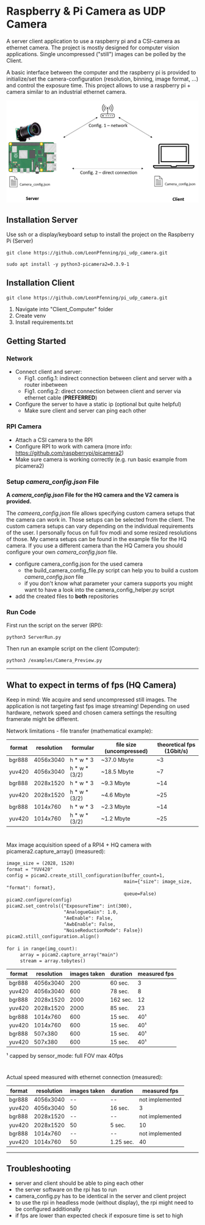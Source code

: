 # Raspberry & Pi Camera as UDP Camera
A server client application to use a raspberry pi and a CSI-camera as ethernet camera. The project is mostly designed for computer vision applications. Single uncompressed ("still") images can be polled by the Client.

A basic interface between the computer and the raspberry pi is provided to initialize/set the camera-configuration (resolution, binning, image format, ...) and control the exposure time. This project allows to use a raspberry pi + camera similar to an industrial ethernet camera.



![](Doc/Overview.png)

## Installation Server
Use ssh or a display/keyboard setup to install the project on the Raspberry Pi (Server)
```
git clone https://github.com/LeonPfenning/pi_udp_camera.git
```

```
sudo apt install -y python3-picamera2=0.3.9-1
```

## Installation Client

```
git clone https://github.com/LeonPfenning/pi_udp_camera.git
```
1. Navigate into "Client_Computer" folder
2. Create venv
3. Install requirements.txt

## Getting Started
### Network
- Connect client and server:
  - Fig1. config.1: indirect connection between client and server with a router inbetween
  - Fig1. config.2: direct connection between client and server via ethernet cable (**PREFERRED**)
- Configure the server to have a static ip (optional but quite helpful)
  - Make sure client and server can ping each other
  
### RPI Camera
- Attach a CSI camera to the RPI 
- Configure RPI to work with camera (more info: https://github.com/raspberrypi/picamera2)
- Make sure camera is working correctly (e.g. run basic example from picamera2)

### Setup _camera_config.json_ File
**A _camera_config.json_ File for the HQ camera and the V2 camera is provided.**

The _cameera_config.json_ file allows specifying custom camera setups that the camera can work in. Those setups can be selected from the client.
The custom camera setups can vary depending on the individual requirements of the user. I personally focus on  full fov modi and some resized resolutions of those.
My camera setups can be found in the example file for the HQ camera. If you use a different camera than the HQ Camera you should configure your own _camera_config.json_ file.
- configure camera_config.json for the used camera
  - the build_camera_config_file.py script can help you to build a custom _camera_config.json_ file
  - if you don't know what parameter your camera supports you might want to have a look into the camera_config_helper.py script
- add the created files to **both** repositories

### Run Code
First run the script on the server (RPI):
```
python3 ServerRun.py
```

Then run an example script on the client (Computer):
```
python3 /examples/Camera_Preview.py
```

___
## What to expect in terms of fps (HQ Camera)
Keep in mind: We acquire and send uncompressed still images. The application is not targeting fast fps image streaming!
Depending on used hardware, network speed and chosen camera settings the resulting framerate might be different.

Network limitations - file transfer (mathematical example):

format  | resolution | formular      | file size (uncompressed) | theoretical fps (1Gbit/s)   | 
------- |------------|---------------|--------------------------|-----------------------------|
bgr888  | 4056x3040  | h * w * 3     | ~37.0 Mbyte              | ~3                          |
yuv420  | 4056x3040  | h * w * (3/2) | ~18.5 Mbyte              | ~7                          |
bgr888  | 2028x1520  | h * w * 3     | ~9.3 Mbyte               | ~14                         |
yuv420  | 2028x1520  | h * w * (3/2) | ~4.6 Mbyte               | ~25                         |
bgr888  | 1014x760   | h * w * 3     | ~2.3 Mbyte               | ~14                         |
yuv420  | 1014x760   | h * w * (3/2) | ~1.2 Mbyte               | ~25                         |
#

Max image acquisition speed of a RPI4 + HQ camera with picamera2.capture_array() (measured):

```
image_size = (2028, 1520)
format = "YUV420"
config = picam2.create_still_configuration(buffer_count=1,
                                           main={"size": image_size, "format": format},
                                           queue=False)
picam2.configure(config)
picam2.set_controls({"ExposureTime": int(300),
                     "AnalogueGain": 1.0,
                     "AeEnable": False,
                     "AwbEnable": False,
                     "NoiseReductionMode": False})
picam2.still_configuration.align()

for i in range(img_count):
     array = picam2.capture_array("main")
     stream = array.tobytes()

```

format  | resolution | images taken | duration | measured fps | 
------- |------------|--------------|----------|--------------|
bgr888  | 4056x3040  | 200          | 60 sec.  | 3            |
yuv420  | 4056x3040  | 600          | 78 sec.  | 8            |
bgr888  | 2028x1520  | 2000         | 162 sec. | 12           |
yuv420  | 2028x1520  | 2000         | 85 sec.  | 23           |
bgr888  | 1014x760   | 600          | 15 sec.  | 40¹          |
yuv420  | 1014x760   | 600          | 15 sec.  | 40¹          |
bgr888  | 507x380    | 600          | 15 sec.  | 40¹          |
yuv420  | 507x380    | 600          | 15 sec.  | 40¹          |
¹ capped by sensor_mode: full FOV max 40fps
#

Actual speed measured with ethernet connection (measured):

format  | resolution  | images taken | duration  | measured fps     |
------- |-------------|--------------|-----------|------------------|
bgr888  | 4056x3040   | --           | --        | not implemented  |
yuv420  | 4056x3040   | 50           | 16 sec.   | 3                |
bgr888  | 2028x1520   | --           | --        | not implemented  |
yuv420  | 2028x1520   | 50           | 5 sec.    | 10               |
bgr888  | 1014x760    | --           | --        | not implemented  |
yuv420  | 1014x760    | 50           | 1.25 sec. | 40               |

___
## Troubleshooting
- server and client should be able to ping each other
- the server software on the rpi has to run
- camera_config.py has to be identical in the server and client project
- to use the rpi in headless mode (without display), the rpi might need to be configured additionally
- if fps are lower than expected check if exposure time is set to high